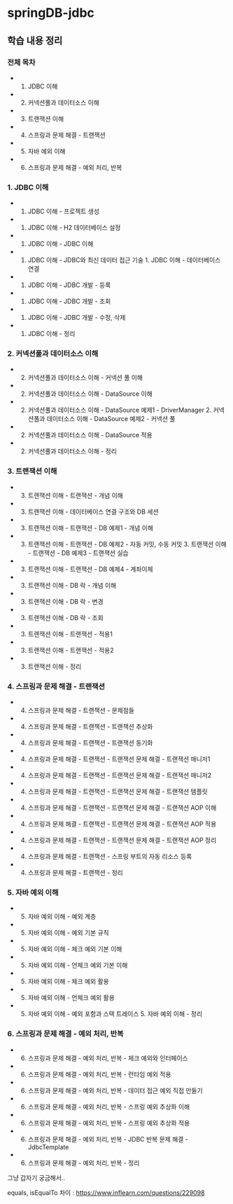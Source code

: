 # springDB-jdbc

## 학습 내용 정리 
### 전체 목차
- 1. JDBC 이해
- 2. 커넥션풀과 데이터소스 이해
- 3. 트랜잭션 이해
- 4. 스프링과 문제 해결 - 트랜잭션
- 5. 자바 예외 이해
- 6. 스프링과 문제 해결 - 예외 처리, 반복

### 1. JDBC 이해
- 1. JDBC 이해 - 프로젝트 생성
- 1. JDBC 이해 - H2 데이터베이스 설정
- 1. JDBC 이해 - JDBC 이해
- 1. JDBC 이해 - JDBC와 최신 데이터 접근 기술 1. JDBC 이해 - 데이터베이스 연결
- 1. JDBC 이해 - JDBC 개발 - 등록
- 1. JDBC 이해 - JDBC 개발 - 조회
- 1. JDBC 이해 - JDBC 개발 - 수정, 삭제
- 1. JDBC 이해 - 정리

### 2. 커넥션풀과 데이터소스 이해
- 2. 커넥션풀과 데이터소스 이해 - 커넥션 풀 이해
- 2. 커넥션풀과 데이터소스 이해 - DataSource 이해
- 2. 커넥션풀과 데이터소스 이해 - DataSource 예제1 - DriverManager 2. 커넥션풀과 데이터소스 이해 - DataSource 예제2 - 커넥션 풀
- 2. 커넥션풀과 데이터소스 이해 - DataSource 적용
- 2. 커넥션풀과 데이터소스 이해 - 정리

### 3. 트랜잭션 이해
- 3. 트랜잭션 이해 - 트랜잭션 - 개념 이해
- 3. 트랜잭션 이해 - 데이터베이스 연결 구조와 DB 세션
- 3. 트랜잭션 이해 - 트랜잭션 - DB 예제1 - 개념 이해
- 3. 트랜잭션 이해 - 트랜잭션 - DB 예제2 - 자동 커밋, 수동 커밋 3. 트랜잭션 이해 - 트랜잭션 - DB 예제3 - 트랜잭션 실습
- 3. 트랜잭션 이해 - 트랜잭션 - DB 예제4 - 계좌이체
- 3. 트랜잭션 이해 - DB 락 - 개념 이해
- 3. 트랜잭션 이해 - DB 락 - 변경
- 3. 트랜잭션 이해 - DB 락 - 조회
- 3. 트랜잭션 이해 - 트랜잭션 - 적용1
- 3. 트랜잭션 이해 - 트랜잭션 - 적용2
- 3. 트랜잭션 이해 - 정리

### 4. 스프링과 문제 해결 - 트랜잭션
- 4. 스프링과 문제 해결 - 트랜잭션 - 문제점들
- 4. 스프링과 문제 해결 - 트랜잭션 - 트랜잭션 추상화
- 4. 스프링과 문제 해결 - 트랜잭션 - 트랜잭션 동기화
- 4. 스프링과 문제 해결 - 트랜잭션 - 트랜잭션 문제 해결 - 트랜잭션 매니저1
- 4. 스프링과 문제 해결 - 트랜잭션 - 트랜잭션 문제 해결 - 트랜잭션 매니저2
- 4. 스프링과 문제 해결 - 트랜잭션 - 트랜잭션 문제 해결 - 트랜잭션 템플릿
- 4. 스프링과 문제 해결 - 트랜잭션 - 트랜잭션 문제 해결 - 트랜잭션 AOP 이해
- 4. 스프링과 문제 해결 - 트랜잭션 - 트랜잭션 문제 해결 - 트랜잭션 AOP 적용
- 4. 스프링과 문제 해결 - 트랜잭션 - 트랜잭션 문제 해결 - 트랜잭션 AOP 정리
- 4. 스프링과 문제 해결 - 트랜잭션 - 스프링 부트의 자동 리소스 등록 
- 4. 스프링과 문제 해결 - 트랜잭션 - 정리


### 5. 자바 예외 이해
- 5. 자바 예외 이해 - 예외 계층
- 5. 자바 예외 이해 - 예외 기본 규칙
- 5. 자바 예외 이해 - 체크 예외 기본 이해
- 5. 자바 예외 이해 - 언체크 예외 기본 이해
- 5. 자바 예외 이해 - 체크 예외 활용
- 5. 자바 예외 이해 - 언체크 예외 활용
- 5. 자바 예외 이해 - 예외 포함과 스택 트레이스 5. 자바 예외 이해 - 정리

### 6. 스프링과 문제 해결 - 예외 처리, 반복
- 6. 스프링과 문제 해결 - 예외 처리, 반복 - 체크 예외와 인터페이스
- 6. 스프링과 문제 해결 - 예외 처리, 반복 - 런타임 예외 적용
- 6. 스프링과 문제 해결 - 예외 처리, 반복 - 데이터 접근 예외 직접 만들기
- 6. 스프링과 문제 해결 - 예외 처리, 반복 - 스프링 예외 추상화 이해
- 6. 스프링과 문제 해결 - 예외 처리, 반복 - 스프링 예외 추상화 적용
- 6. 스프링과 문제 해결 - 예외 처리, 반복 - JDBC 반복 문제 해결 - JdbcTemplate 
- 6. 스프링과 문제 해결 - 예외 처리, 반복 - 정리

그냥 갑자기 궁금해서..

equals, isEqualTo 차이 : https://www.inflearn.com/questions/229098


